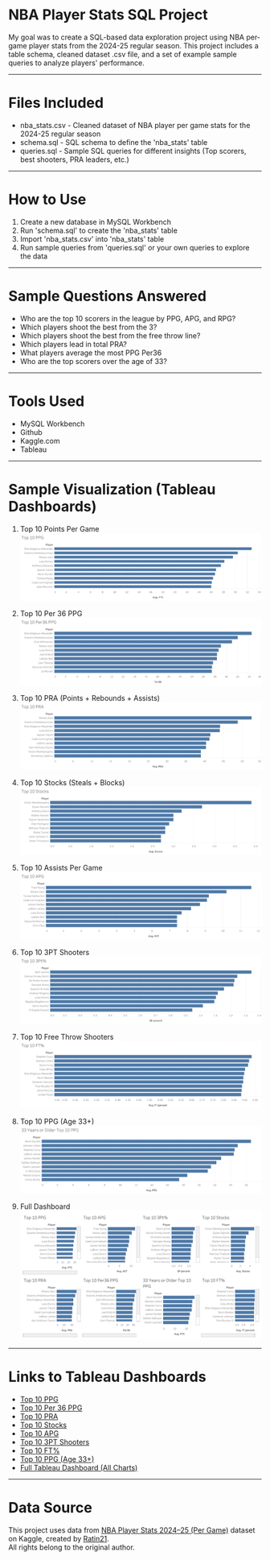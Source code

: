 # NBA Player Stats SQL Project

My goal was to create a SQL-based data exploration project using NBA per-game player stats from the 2024-25 regular season. This project includes a table schema, cleaned dataset .csv file, and a set of example sample queries to analyze players' performance. 

-----

# Files Included
- nba_stats.csv - Cleaned dataset of NBA player per game stats for the 2024-25 regular season  
- schema.sql - SQL schema to define the 'nba_stats' table  
- queries.sql - Sample SQL queries for different insights (Top scorers, best shooters, PRA leaders, etc.)

-----

# How to Use 
1. Create a new database in MySQL Workbench  
2. Run 'schema.sql' to create the 'nba_stats' table  
3. Import 'nba_stats.csv' into 'nba_stats' table  
4. Run sample queries from 'queries.sql' or your own queries to explore the data

-----

# Sample Questions Answered

- Who are the top 10 scorers in the league by PPG, APG, and RPG?  
- Which players shoot the best from the 3?
- Which players shoot the best from the free throw line? 
- Which players lead in total PRA?  
- What players average the most PPG Per36  
- Who are the top scorers over the age of 33?  

-----

# Tools Used

- MySQL Workbench  
- Github  
- Kaggle.com  
- Tableau

-----

# Sample Visualization (Tableau Dashboards)
1. Top 10 Points Per Game
![Top 10 PPG](images/top_10_ppg.png)

2. Top 10 Per 36 PPG
![Top 10 Per36 PPG](images/top_10_per36.png)

3. Top 10 PRA (Points + Rebounds + Assists)
![Top 10 PRA](images/top_10_pra.png)

4. Top 10 Stocks (Steals + Blocks)
![Top 10 Stocks](images/top_10_stocks.png)

5. Top 10 Assists Per Game
![Top 10 APG](images/top_10_apg.png)

6. Top 10 3PT Shooters
![Top 10 3PT](images/top_10_3pt.png)

7. Top 10 Free Throw Shooters
![Top 10 FT%](images/top_10_ft.png)

8. Top 10 PPG (Age 33+)
![Top 10 PPG Age 33+](images/top_10_ppg_33years.png)

9. Full Dashboard
![Full Dashboard](images/nba_stats_dashboard.png)

-----

# Links to Tableau Dashboards

- [Top 10 PPG](https://public.tableau.com/app/profile/tucker.estep/viz/TopTenPPG/Top10PPG)
- [Top 10 Per 36 PPG](https://public.tableau.com/app/profile/tucker.estep/viz/TopTenPer36PPG/Top10Per36PPG)
- [Top 10 PRA](https://public.tableau.com/app/profile/tucker.estep/viz/TopTenPRA/Top10PRA)
- [Top 10 Stocks](https://public.tableau.com/app/profile/tucker.estep/viz/TopTenStocks/Top10Stocks)
- [Top 10 APG](https://public.tableau.com/app/profile/tucker.estep/viz/TopTenAPG_17533002351570/Top10APG)
- [Top 10 3PT Shooters](https://public.tableau.com/app/profile/tucker.estep/viz/TopTen3Pt/Top103Pt)
- [Top 10 FT%](https://public.tableau.com/app/profile/tucker.estep/viz/Top10FT/Top10FT)
- [Top 10 PPG (Age 33+)](https://public.tableau.com/app/profile/tucker.estep/viz/33YearsorOlderTop10PPG/33YearsorOlderTop10PPG)
- [Full Tableau Dashboard (All Charts)](https://public.tableau.com/app/profile/tucker.estep/viz/nba_stats_te/nba_stats_dashboard)

-----

# Data Source

This project uses data from [NBA Player Stats 2024–25 (Per Game)](https://www.kaggle.com/datasets/ratin21/nba-player-stats-2024-25-per-game) dataset on Kaggle, created by [Ratin21](https://www.kaggle.com/ratin21).  
All rights belong to the original author.
